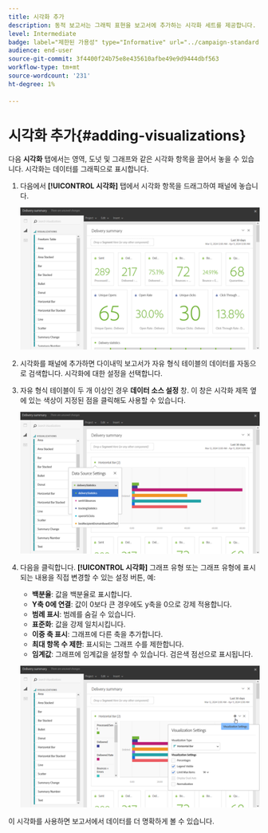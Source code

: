 ```yaml
---
title: 시각화 추가
description: 동적 보고서는 그래픽 표현을 보고서에 추가하는 시각화 세트를 제공합니다.
level: Intermediate
badge: label="제한된 가용성" type="Informative" url="../campaign-standard-migration-home.md" tooltip="마이그레이션된 사용자 Campaign Standard으로 제한됨"
audience: end-user
source-git-commit: 3f4400f24b75e8e435610afbe49e9d9444dbf563
workflow-type: tm+mt
source-wordcount: '231'
ht-degree: 1%

---
```


# 시각화 추가{#adding-visualizations}

다음 **시각화** 탭에서는 영역, 도넛 및 그래프와 같은 시각화 항목을 끌어서 놓을 수 있습니다. 시각화는 데이터를 그래픽으로 표시합니다.

1. 다음에서 **[!UICONTROL 시각화]** 탭에서 시각화 항목을 드래그하여 패널에 놓습니다.

   ![](assets/dynamic_report_visualization_1.png)

1. 시각화를 패널에 추가하면 다이내믹 보고서가 자유 형식 테이블의 데이터를 자동으로 검색합니다. 시각화에 대한 설정을 선택합니다.
1. 자유 형식 테이블이 두 개 이상인 경우 **데이터 소스 설정** 창. 이 창은 시각화 제목 옆에 있는 색상이 지정된 점을 클릭해도 사용할 수 있습니다.

   ![](assets/dynamic_report_visualization_2.png)

1. 다음을 클릭합니다. **[!UICONTROL 시각화]** 그래프 유형 또는 그래프 유형에 표시되는 내용을 직접 변경할 수 있는 설정 버튼, 예:

   * **백분율**: 값을 백분율로 표시합니다.
   * **Y축 0에 연결**: 값이 0보다 큰 경우에도 y축을 0으로 강제 적용합니다.
   * **범례 표시**: 범례를 숨길 수 있습니다.
   * **표준화**: 값을 강제 일치시킵니다.
   * **이중 축 표시**: 그래프에 다른 축을 추가합니다.
   * **최대 항목 수 제한**: 표시되는 그래프 수를 제한합니다.
   * **임계값**: 그래프에 임계값을 설정할 수 있습니다. 검은색 점선으로 표시됩니다.

   ![](assets/dynamic_report_visualization_3.png)

이 시각화를 사용하면 보고서에서 데이터를 더 명확하게 볼 수 있습니다.

